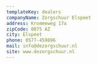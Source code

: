 ```yaml
---
templateKey: dealers
companyName: Zorgschuur Elspeet
address: Krommeweg 17a
zipCode: 8075 AZ
city: Elspeet
phone: 0577-459896
mail: info@dezorgschuur.nl
site: www.dezorgschuur.nl
---
```



